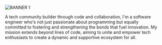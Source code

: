 
![BANNER 1](https://github.com/Adonai-Technologies/Adonai-Technologies/assets/130577072/66b3b844-97c3-4e69-b7b0-d454891b0cf2)

A tech community builder through code and collaboration, I'm a software engineer who's not just passionate about programming but equally committed to fostering and strengthening the bonds that fuel innovation. My mission extends beyond lines of code, aiming to unite and empower tech enthusiasts to create a dynamic and supportive ecosystem for all.












<!---
Adonai-Technologies/Adonai-Technologies is a ✨ special ✨ repository because its `README.md` (this file) appears on your GitHub profile.
You can click the Preview link to take a look at your changes.
--->

